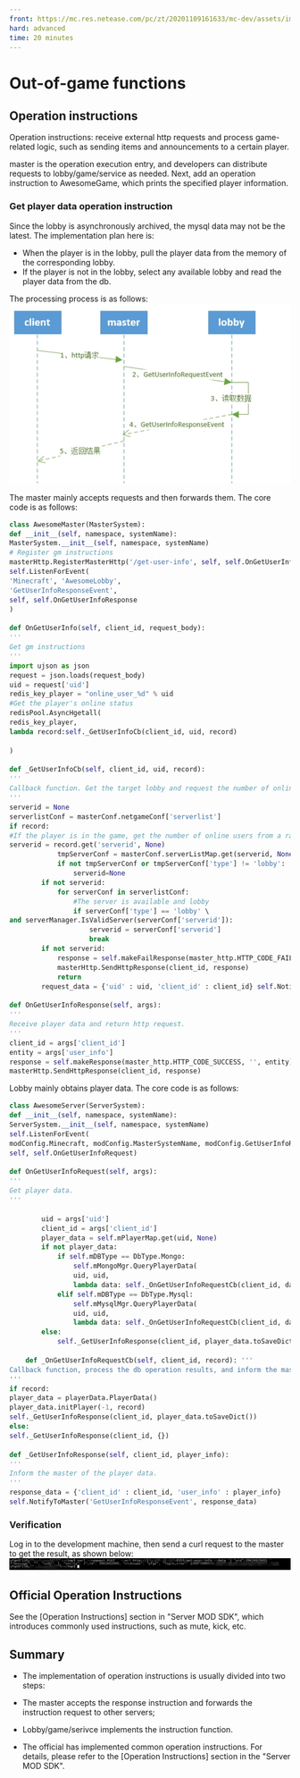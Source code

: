 ```yaml
--- 
front: https://mc.res.netease.com/pc/zt/20201109161633/mc-dev/assets/img/wps13.a2434b82.jpg 
hard: advanced 
time: 20 minutes 
--- 
```

# Out-of-game functions 
## Operation instructions 

Operation instructions: receive external http requests and process game-related logic, such as sending items and announcements to a certain player. 

master is the operation execution entry, and developers can distribute requests to lobby/game/service as needed. Next, add an operation instruction to AwesomeGame, which prints the specified player information. 

### Get player data operation instruction 

Since the lobby is asynchronously archived, the mysql data may not be the latest. The implementation plan here is: 

* When the player is in the lobby, pull the player data from the memory of the corresponding lobby. 
* If the player is not in the lobby, select any available lobby and read the player data from the db. 

The processing process is as follows: 
![img](./images/wps13.jpg) 

The master mainly accepts requests and then forwards them. The core code is as follows: 

```python 
class AwesomeMaster(MasterSystem): 
def __init__(self, namespace, systemName): 
MasterSystem.__init__(self, namespace, systemName) 
# Register gm instructions 
masterHttp.RegisterMasterHttp('/get-user-info', self, self.OnGetUserInfo) self.DefineEvent('GetUserInfoRequestEvent') 
self.ListenForEvent( 
'Minecraft', 'AwesomeLobby', 
'GetUserInfoResponseEvent', 
self, self.OnGetUserInfoResponse 
) 

def OnGetUserInfo(self, client_id, request_body): 
''' 
Get gm instructions 
''' 
import ujson as json 
request = json.loads(request_body) 
uid = request['uid'] 
redis_key_player = "online_user_%d" % uid 
#Get the player's online status 
redisPool.AsyncHgetall( 
redis_key_player, 
lambda record:self._GetUserInfoCb(client_id, uid, record)

) 

def _GetUserInfoCb(self, client_id, uid, record): 
''' 
Callback function. Get the target lobby and request the number of online users from the lobby. 
''' 
serverid = None 
serverlistConf = masterConf.netgameConf['serverlist'] 
if record: 
#If the player is in the game, get the number of online users from a random lobby. 
serverid = record.get('serverid', None)
			tmpServerConf = masterConf.serverListMap.get(serverid, None)
			if not tmpServerConf or tmpServerConf['type'] != 'lobby':
				serverid=None
		if not serverid:
			for serverConf in serverlistConf:
				#The server is available and lobby
				if serverConf['type'] == 'lobby' \
and serverManager.IsValidServer(serverConf['serverid']):
					serverid = serverConf['serverid']
					break
		if not serverid:
			response = self.makeFailResponse(master_http.HTTP_CODE_FAIL, 'no valid lobby.')
			masterHttp.SendHttpResponse(client_id, response)
			return
		request_data = {'uid' : uid, 'client_id' : client_id} self.NotifyToServerNode(serverid, 'GetUserInfoRequestEvent', request_data) 

def OnGetUserInfoResponse(self, args): 
''' 
Receive player data and return http request. 
''' 
client_id = args['client_id'] 
entity = args['user_info'] 
response = self.makeResponse(master_http.HTTP_CODE_SUCCESS, '', entity) 
masterHttp.SendHttpResponse(client_id, response) 
``` 
Lobby mainly obtains player data. The core code is as follows: 
```python 
class AwesomeServer(ServerSystem): 
def __init__(self, namespace, systemName): 
ServerSystem.__init__(self, namespace, systemName) 
self.ListenForEvent( 
modConfig.Minecraft, modConfig.MasterSystemName, modConfig.GetUserInfoRequestEvent, 
self, self.OnGetUserInfoRequest) 

def OnGetUserInfoRequest(self, args): 
''' 
Get player data. 
'''

		uid = args['uid']
		client_id = args['client_id']
		player_data = self.mPlayerMap.get(uid, None)
		if not player_data:
			if self.mDBType == DbType.Mongo:
				self.mMongoMgr.QueryPlayerData(
				uid, uid,
				lambda data: self._OnGetUserInfoRequestCb(client_id, data))
			elif self.mDBType == DbType.Mysql:
				self.mMysqlMgr.QueryPlayerData(
				uid, uid,
				lambda data: self._OnGetUserInfoRequestCb(client_id, data))
		else:
			self._GetUserInfoResponse(client_id, player_data.toSaveDict())

	def _OnGetUserInfoRequestCb(self, client_id, record): ''' 
Callback function, process the db operation results, and inform the master of the player data. 
''' 
if record: 
player_data = playerData.PlayerData() 
player_data.initPlayer(-1, record) 
self._GetUserInfoResponse(client_id, player_data.toSaveDict()) 
else: 
self._GetUserInfoResponse(client_id, {}) 

def _GetUserInfoResponse(self, client_id, player_info): 
''' 
Inform the master of the player data. 
''' 
response_data = {'client_id' : client_id, 'user_info' : player_info} 
self.NotifyToMaster('GetUserInfoResponseEvent', response_data) 
``` 
### Verification 

Log in to the development machine, then send a curl request to the master to get the result, as shown below: 
<img src="./images/wps14.jpg" alt="img" style="zoom:150%;" /> 

## Official Operation Instructions 

See the [Operation Instructions] section in "Server MOD SDK", which introduces commonly used instructions, such as mute, kick, etc. 

## Summary 

- The implementation of operation instructions is usually divided into two steps: 

- The master accepts the response instruction and forwards the instruction request to other servers; 
- Lobby/game/serivce implements the instruction function. 

- The official has implemented common operation instructions. For details, please refer to the [Operation Instructions] section in the "Server MOD SDK".